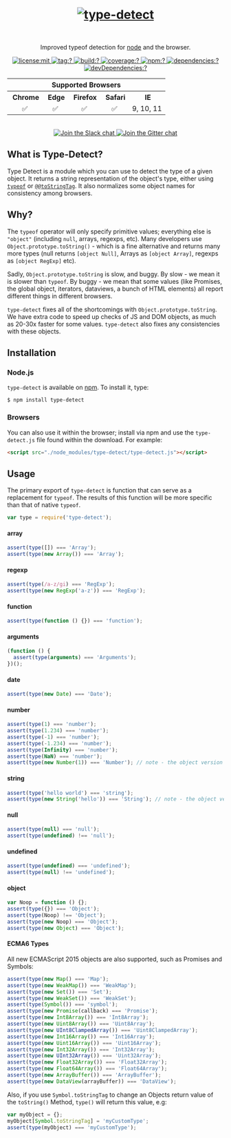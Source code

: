 <h1 align=center>
  <a href="http://chaijs.com" title="Chai Documentation">
    <img alt="type-detect" src="https://raw.githubusercontent.com/chaijs/type-detect/master/type-detect-logo.svg"/>
  </a>
</h1>
<br>
<p align=center>
  Improved typeof detection for <a href="http://nodejs.org">node</a> and the browser.
</p>

<p align=center>
  <a href="./LICENSE">
    <img
      alt="license:mit"
      src="https://img.shields.io/badge/license-mit-green.svg?style=flat-square"
    />
  </a>
  <a href="https://github.com/chaijs/type-detect/releases">
    <img
      alt="tag:?"
      src="https://img.shields.io/github/tag/chaijs/type-detect.svg?style=flat-square"
    />
  </a>
  <a href="https://travis-ci.org/chaijs/type-detect">
    <img
      alt="build:?"
      src="https://img.shields.io/travis/chaijs/type-detect/master.svg?style=flat-square"
    />
  </a>
  <a href="https://coveralls.io/r/chaijs/type-detect">
    <img
      alt="coverage:?"
      src="https://img.shields.io/coveralls/chaijs/type-detect/master.svg?style=flat-square"
    />
  </a>
  <a href="https://www.npmjs.com/packages/type-detect">
    <img
      alt="npm:?"
      src="https://img.shields.io/npm/v/type-detect.svg?style=flat-square"
    />
  </a>
  <a href="https://www.npmjs.com/packages/type-detect">
    <img
      alt="dependencies:?"
      src="https://img.shields.io/npm/dm/type-detect.svg?style=flat-square"
    />
  </a>
  <a href="">
    <img
      alt="devDependencies:?"
      src="https://img.shields.io/david/chaijs/type-detect.svg?style=flat-square"
    />
  </a>
  <br/>
  <table>
  <tr><th colspan=6>Supported Browsers</th></tr> <tr>
  <th align=center><img src="https://camo.githubusercontent.com/ab586f11dfcb49bf5f2c2fa9adadc5e857de122a/687474703a2f2f73766773686172652e636f6d2f692f3278532e737667" alt=""> Chrome</th>
  <th align=center><img src="https://camo.githubusercontent.com/98cca3108c18dcfaa62667b42046540c6822cdac/687474703a2f2f73766773686172652e636f6d2f692f3279352e737667" alt=""> Edge</th>
  <th align=center><img src="https://camo.githubusercontent.com/acdcb09840a9e1442cbaf1b684f95ab3c3f41cf4/687474703a2f2f73766773686172652e636f6d2f692f3279462e737667" alt=""> Firefox</th>
  <th align=center><img src="https://camo.githubusercontent.com/728f8cb0bee9ed58ab85e39266f1152c53e0dffd/687474703a2f2f73766773686172652e636f6d2f692f3278342e737667" alt=""> Safari</th>
  <th align=center><img src="https://camo.githubusercontent.com/96a2317034dee0040d0a762e7a30c3c650c45aac/687474703a2f2f73766773686172652e636f6d2f692f3279532e737667" alt=""> IE</th>
  </tr><tr>
  <td align=center>✅</td>
  <td align=center>✅</td>
  <td align=center>✅</td>
  <td align=center>✅</td>
  <td align=center>9, 10, 11</td>
  </tr>
  </table>
  <br>
  <a href="https://chai-slack.herokuapp.com/">
    <img
      alt="Join the Slack chat"
      src="https://img.shields.io/badge/slack-join%20chat-E2206F.svg?style=flat-square"
    />
  </a>
  <a href="https://gitter.im/chaijs/chai">
    <img
      alt="Join the Gitter chat"
      src="https://img.shields.io/badge/gitter-join%20chat-D0104D.svg?style=flat-square"
    />
  </a>
</p>

## What is Type-Detect?

Type Detect is a module which you can use to detect the type of a given object. It returns a string representation of the object's type, either using [`typeof`](http://www.ecma-international.org/ecma-262/6.0/index.html#sec-typeof-operator) or [`@@toStringTag`](http://www.ecma-international.org/ecma-262/6.0/index.html#sec-symbol.tostringtag). It also normalizes some object names for consistency among browsers.

## Why?

The `typeof` operator will only specify primitive values; everything else is `"object"` (including `null`, arrays, regexps, etc). Many developers use `Object.prototype.toString()` - which is a fine alternative and returns many more types (null returns `[object Null]`, Arrays as `[object Array]`, regexps as `[object RegExp]` etc). 

Sadly, `Object.prototype.toString` is slow, and buggy. By slow - we mean it is slower than `typeof`. By buggy - we mean that some values (like Promises, the global object, iterators, dataviews, a bunch of HTML elements) all report different things in different browsers.

`type-detect` fixes all of the shortcomings with `Object.prototype.toString`. We have extra code to speed up checks of JS and DOM objects, as much as 20-30x faster for some values. `type-detect` also fixes any consistencies with these objects.

## Installation

### Node.js

`type-detect` is available on [npm](http://npmjs.org). To install it, type:

    $ npm install type-detect

### Browsers

You can also use it within the browser; install via npm and use the `type-detect.js` file found within the download. For example:

```html
<script src="./node_modules/type-detect/type-detect.js"></script>
```

## Usage

The primary export of `type-detect` is function that can serve as a replacement for `typeof`. The results of this function will be more specific than that of native `typeof`.

```js
var type = require('type-detect');
```

#### array

```js
assert(type([]) === 'Array');
assert(type(new Array()) === 'Array');
```

#### regexp

```js
assert(type(/a-z/gi) === 'RegExp');
assert(type(new RegExp('a-z')) === 'RegExp');
```

#### function

```js
assert(type(function () {}) === 'function');
```

#### arguments

```js
(function () {
  assert(type(arguments) === 'Arguments');
})();
```

#### date

```js
assert(type(new Date) === 'Date');
```

#### number

```js
assert(type(1) === 'number');
assert(type(1.234) === 'number');
assert(type(-1) === 'number');
assert(type(-1.234) === 'number');
assert(type(Infinity) === 'number');
assert(type(NaN) === 'number');
assert(type(new Number(1)) === 'Number'); // note - the object version has a capital N
```

#### string

```js
assert(type('hello world') === 'string');
assert(type(new String('hello')) === 'String'); // note - the object version has a capital S
```

#### null

```js
assert(type(null) === 'null');
assert(type(undefined) !== 'null');
```

#### undefined

```js
assert(type(undefined) === 'undefined');
assert(type(null) !== 'undefined');
```

#### object

```js
var Noop = function () {};
assert(type({}) === 'Object');
assert(type(Noop) !== 'Object');
assert(type(new Noop) === 'Object');
assert(type(new Object) === 'Object');
```

#### ECMA6 Types

All new ECMAScript 2015 objects are also supported, such as Promises and Symbols:

```js
assert(type(new Map() === 'Map');
assert(type(new WeakMap()) === 'WeakMap');
assert(type(new Set()) === 'Set');
assert(type(new WeakSet()) === 'WeakSet');
assert(type(Symbol()) === 'symbol');
assert(type(new Promise(callback) === 'Promise');
assert(type(new Int8Array()) === 'Int8Array');
assert(type(new Uint8Array()) === 'Uint8Array');
assert(type(new UInt8ClampedArray()) === 'Uint8ClampedArray');
assert(type(new Int16Array()) === 'Int16Array');
assert(type(new Uint16Array()) === 'Uint16Array');
assert(type(new Int32Array()) === 'Int32Array');
assert(type(new UInt32Array()) === 'Uint32Array');
assert(type(new Float32Array()) === 'Float32Array');
assert(type(new Float64Array()) === 'Float64Array');
assert(type(new ArrayBuffer()) === 'ArrayBuffer');
assert(type(new DataView(arrayBuffer)) === 'DataView');
```

Also, if you use `Symbol.toStringTag` to change an Objects return value of the `toString()` Method, `type()` will return this value, e.g:

```js
var myObject = {};
myObject[Symbol.toStringTag] = 'myCustomType';
assert(type(myObject) === 'myCustomType');
```
